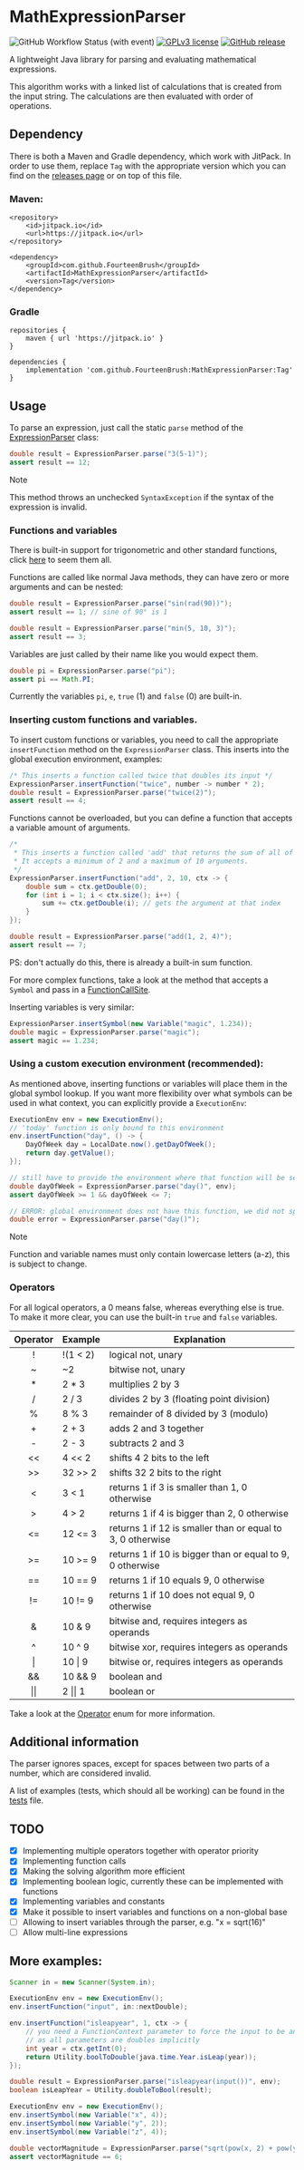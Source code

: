 # MathExpressionParser

![GitHub Workflow Status (with event)](https://img.shields.io/github/actions/workflow/status/FourteenBrush/MathExpressionParser/build.yml)
[![GPLv3 license](https://img.shields.io/badge/License-GPLv3-blue.svg?label=license)](http://perso.crans.org/besson/LICENSE.html)
[![GitHub release](https://img.shields.io/github/v/release/FourteenBrush/MathExpressionParser)](https://github.com/FourteenBrush/MathExpressionParser/releases)

A lightweight Java library for parsing and evaluating mathematical expressions.

This algorithm works with a linked list of calculations that is created from the input string.
The calculations are then evaluated with order of operations.

## Dependency

There is both a Maven and Gradle dependency, which work with JitPack. In order to use them, replace `Tag` with the appropriate version which you can find on the
[releases page](https://github.com/FourteenBrush/MathExpressionParser/releases) or on top of this file.

### Maven:

```
<repository>
    <id>jitpack.io</id>
    <url>https://jitpack.io</url>
</repository>
```
```
<dependency>
    <groupId>com.github.FourteenBrush</groupId>
    <artifactId>MathExpressionParser</artifactId>
    <version>Tag</version>
</dependency>
```

### Gradle

```
repositories {
    maven { url 'https://jitpack.io' }
}
```
```
dependencies {
    implementation 'com.github.FourteenBrush:MathExpressionParser:Tag'
}
```

## Usage

To parse an expression, just call the static `parse` method of the [ExpressionParser](core/src/main/java/me/fourteendoggo/mathexpressionparser/ExpressionParser.java) class:

```java
double result = ExpressionParser.parse("3(5-1)");
assert result == 12;
```

> [!NOTE]
> This method throws an unchecked `SyntaxException` if the syntax of the expression is invalid.

### Functions and variables

There is built-in support for trigonometric and other standard functions, click
[here](core/src/main/java/me/fourteendoggo/mathexpressionparser/symbol/BuiltinSymbols.java) to seem them all.

Functions are called like normal Java methods, they can have zero or more arguments and can be nested:

```java
double result = ExpressionParser.parse("sin(rad(90))");
assert result == 1; // sine of 90° is 1
```

```java
double result = ExpressionParser.parse("min(5, 10, 3)");
assert result == 3;
```

Variables are just called by their name like you would expect them.

```java
double pi = ExpressionParser.parse("pi");
assert pi == Math.PI;
```

Currently the variables `pi`, `e`, `true` (1) and `false` (0) are built-in.

### Inserting custom functions and variables.

To insert custom functions or variables, you need to call the appropriate `insertFunction` method on the `ExpressionParser` class.
This inserts into the global execution environment, examples:

```java
/* This inserts a function called twice that doubles its input */
ExpressionParser.insertFunction("twice", number -> number * 2);
double result = ExpressionParser.parse("twice(2)");
assert result == 4;
```

Functions cannot be overloaded, but you can define a function that accepts a variable amount of arguments.  

```java
/* 
 * This inserts a function called 'add' that returns the sum of all of its arguments.
 * It accepts a minimum of 2 and a maximum of 10 arguments.
 */
ExpressionParser.insertFunction("add", 2, 10, ctx -> {
    double sum = ctx.getDouble(0);
    for (int i = 1; i < ctx.size(); i++) {
        sum += ctx.getDouble(i); // gets the argument at that index
    }   
});

double result = ExpressionParser.parse("add(1, 2, 4)");
assert result == 7;
```
PS: don't actually do this, there is already a built-in sum function.

For more complex functions, take a look at the method that accepts a `Symbol` and pass in a 
[FunctionCallSite](core/src/main/java/me/fourteendoggo/mathexpressionparser/function/FunctionCallSite.java).

Inserting variables is very similar:

```java
ExpressionParser.insertSymbol(new Variable("magic", 1.234));
double magic = ExpressionParser.parse("magic");
assert magic == 1.234;
```

### Using a custom execution environment (recommended):

As mentioned above, inserting functions or variables will place them in the global symbol lookup.
If you want more flexibility over what symbols can be used in what context, you can explicitly provide a
`ExecutionEnv`:

```java
ExecutionEnv env = new ExecutionEnv();
// 'today' function is only bound to this environment
env.insertFunction("day", () -> {
    DayOfWeek day = LocalDate.now().getDayOfWeek();
    return day.getValue();
});

// still have to provide the environment where that function will be searched for
double dayOfWeek = ExpressionParser.parse("day()", env); 
assert dayOfWeek >= 1 && dayOfWeek <= 7;

// ERROR: global environment does not have this function, we did not specify our own one so the global one is used
double error = ExpressionParser.parse("day()");
```

> [!NOTE]
> Function and variable names must only contain lowercase letters (a-z), this is subject to change.

### Operators

For all logical operators, a 0 means false, whereas everything else is true. To make it more clear, you can use
the built-in `true` and `false` variables.

| Operator | Example  | Explanation                                                |
|:--------:|----------|------------------------------------------------------------|
|    !     | !(1 < 2) | logical not, unary                                         |
|    ~     | ~2       | bitwise not, unary                                         |
|    *     | 2 * 3    | multiplies 2 by 3                                          |
|    /     | 2 / 3    | divides 2 by 3 (floating point division)                   |
|    %     | 8 % 3    | remainder of 8 divided by 3 (modulo)                       |
|    +     | 2 + 3    | adds 2 and 3 together                                      |
|    -     | 2 - 3    | subtracts 2 and 3                                          |
|    <<    | 4 << 2   | shifts 4 2 bits to the left                                |
|    >>    | 32 >> 2  | shifts 32 2 bits to the right                              |
|    <     | 3 < 1    | returns 1 if 3 is smaller than 1, 0 otherwise              |
|    >     | 4 > 2    | returns 1 if 4 is bigger than 2, 0 otherwise               |
|    <=    | 12 <= 3  | returns 1 if 12 is smaller than or equal to 3, 0 otherwise |
|    >=    | 10 >= 9  | returns 1 if 10 is bigger than or equal to 9, 0 otherwise  |
|    ==    | 10 == 9  | returns 1 if 10 equals 9, 0 otherwise                      |
|    !=    | 10 != 9  | returns 1 if 10 does not equal 9, 0 otherwise              |
|    &     | 10 & 9   | bitwise and, requires integers as operands                 |
|    ^     | 10 ^ 9   | bitwise xor, requires integers as operands                 |
|    \|    | 10 \| 9  | bitwise or, requires integers as operands                  |
|    &&    | 10 && 9  | boolean and                                                |
|   \|\|   | 2 \|\| 1 | boolean or                                                 |

Take a look at the [Operator](core/src/main/java/me/fourteendoggo/mathexpressionparser/token/Operator.java) enum for more information.

## Additional information

The parser ignores spaces, except for spaces between two parts of a number, which are considered invalid.

A list of examples (tests, which should all be working) can be found in the [tests](core/src/test/resources/positive-input.csv) file.

## TODO

- [x] Implementing multiple operators together with operator priority
- [x] Implementing function calls
- [x] Making the solving algorithm more efficient
- [x] Implementing boolean logic, currently these can be implemented with functions
- [x] Implementing variables and constants
- [x] Make it possible to insert variables and functions on a non-global base
- [ ] Allowing to insert variables through the parser, e.g. "x = sqrt(16)"
- [ ] Allow multi-line expressions

## More examples:

```java
Scanner in = new Scanner(System.in);

ExecutionEnv env = new ExecutionEnv();
env.insertFunction("input", in::nextDouble);

env.insertFunction("isleapyear", 1, ctx -> {
    // you need a FunctionContext parameter to force the input to be an int
    // as all parameters are doubles implicitly  
    int year = ctx.getInt(0);
    return Utility.boolToDouble(java.time.Year.isLeap(year));
});

double result = ExpressionParser.parse("isleapyear(input())", env);
boolean isLeapYear = Utility.doubleToBool(result);
```

```java
ExecutionEnv env = new ExecutionEnv();
env.insertSymbol(new Variable("x", 4));
env.insertSymbol(new Variable("y", 2));
env.insertSymbol(new Variable("z", 4));

double vectorMagnitude = ExpressionParser.parse("sqrt(pow(x, 2) + pow(y, 2) + pow(z, 2))", env);
assert vectorMagnitude == 6;
```